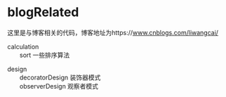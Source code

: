 # blogRelated
这里是与博客相关的代码，博客地址为https://www.cnblogs.com/liwangcai/

calculation</br>
　　sort 一些排序算法

design</br>
　　decoratorDesign 装饰器模式</br>
　　observerDesign  观察者模式</br>
